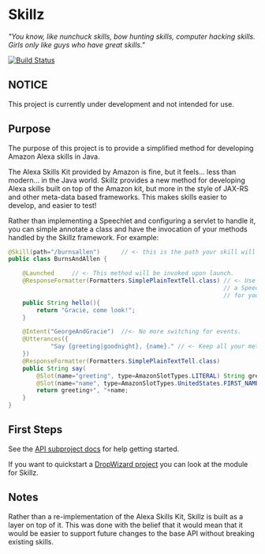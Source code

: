 Skillz
======

_"You know, like nunchuck skills, bow hunting skills, computer hacking skills. 
Girls only like guys who have great skills."_

[![Build Status](https://travis-ci.org/kebernet/skillz.svg?branch=master)](https://travis-ci.org/kebernet/skillz)


NOTICE
------

This project is currently under development and not intended for use. 

Purpose
-------

The purpose of this project is to provide a simplified method for developing Amazon Alexa skills in
Java.

The Alexa Skills Kit provided by Amazon is fine, but it feels... less than modern... in the Java world.
Skillz provides a new method for developing Alexa skills built on top of the Amazon kit, but more in the
style of JAX-RS and other meta-data based frameworks. This makes skills easier to develop, and easier to
test!

Rather than implementing a Speechlet and configuring a servlet to handle it, you can simple annotate a class
and have the invocation of your methods handled by the Skillz framework. For example:

```java
@Skill(path="/burnsallen")      // <- this is the path your skill will live at.
public class BurnsAndAllen {

    @Launched     // <- This method will be invoked upon launch.
    @ResponseFormatter(Formatters.SimplePlainTextTell.class) // <- Use an annotation to define how to format
                                                             // a SpeechletResponse, or register type formatters
                                                             // for your return classes.
    public String hello(){
        return "Gracie, come look!";
    }

    @Intent("GeorgeAndGracie")  //<- No more switching for events.
    @Utterances({
            "Say {greeting|goodnight}, {name}." // <- Keep all your metadata with your code!
    })
    @ResponseFormatter(Formatters.SimplePlainTextTell.class)
    public String say(
        @Slot(name="greeting", type=AmazonSlotTypes.LITERAL) String greeting, //<- Get slots/values passed as parameters
        @Slot(name="name", type=AmazonSlotTypes.UnitedStates.FIRST_NAME) String name){
        return greeting+", "+name;
    }
}
```

First Steps
-----------

See the [API subproject docs](api/README.md) for help getting started.

If you want to quickstart a [DropWizard project](dropwizard/README.md) you can
look at the module for Skillz.

Notes
-----

Rather than a re-implementation of the Alexa Skills Kit, Skillz is built as a layer on top
of it. This was done with the belief that it would mean that it would be easier to support
future changes to the base API without breaking existing skills. 





